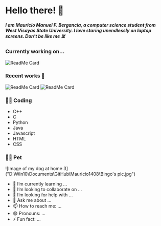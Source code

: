 # **Hello there!** 👋



##### I am Mauricio Manuel F. Bergancia, a computer science student from West Visayas State University. I love staring unendlessly on laptop screens. **Don't be like me** ☠️



### Currently working on...

![ReadMe Card](https://github-readme-stats.vercel.app/api/pin/?username=Mauricio1408&repo=Intro-to-Artificial-Intelligence)  



### Recent works 🥳

![ReadMe Card](https://github-readme-stats.vercel.app/api/pin/?username=Mauricio1408&repo=CCS-221)     ![ReadMe Card](https://github-readme-stats.vercel.app/api/pin/?username=Mauricio1408&repo=CC-203)



### 🧑‍💻 Coding
- C++
- C
- Python
- Java
- Javascript
- HTML
- CSS

### :service_dog: Pet

![Image of my dog at home 3]("D:\Win10\Documents\GitHub\Mauricio1408\Bingo's pic.jpg")




- 🌱 I’m currently learning ...
- 👯 I’m looking to collaborate on ...
- 🤔 I’m looking for help with ...
- 💬 Ask me about ...
- 📫 How to reach me: ...
- 😄 Pronouns: ...
- ⚡ Fun fact: ...

